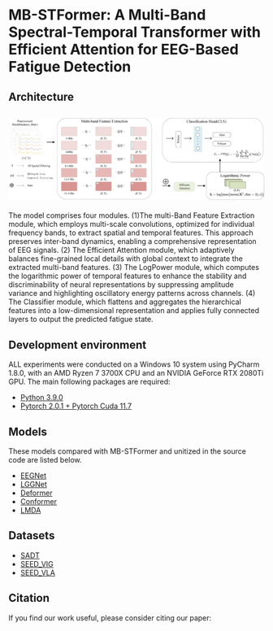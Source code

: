 # MB-STFormer: A Multi-Band Spectral-Temporal Transformer with Efficient Attention for EEG-Based Fatigue Detection

## Architecture

## ![模型结构图](./Figures/MB_STFormer.JPG)

The model comprises four modules. (1)The multi-Band Feature Extraction module, which employs multi-scale convolutions, optimized for individual frequency bands, to extract spatial and temporal features. This approach preserves inter-band dynamics, enabling a comprehensive representation of EEG signals. (2) The Efficient Attention module, which adaptively balances fine-grained local details with global context to integrate the extracted multi-band features. (3) The LogPower module, which computes the logarithmic power of temporal features to enhance the stability and discriminability of neural representations by suppressing amplitude variance and highlighting oscillatory energy patterns across channels. (4) The Classifier module, which flattens and aggregates the hierarchical features into a low-dimensional representation and applies fully connected layers to output the predicted fatigue state.

## Development environment

ALL experiments were conducted on a Windows 10 system using PyCharm 1.8.0, with an AMD Ryzen 7 3700X CPU and an NVIDIA GeForce RTX 2080Ti GPU. The main following packages are required:

- [Python 3.9.0](https://www.python.org/downloads/release/python-390/)
- [Pytorch 2.0.1 + Pytorch Cuda 11.7](https://pytorch.org/get-started/previous-versions/#v201)

## Models

These models compared with MB-STFormer and unitized in the source code are listed below.

- [EEGNet](https://github.com/vlawhern/arl-eegmodels)
- [LGGNet](https://github.com/yi-ding-cs/LGG)
- [Deformer](https://github.com/yi-ding-cs/EEG-Deformer)
- [Conformer](https://github.com/eeyhsong/EEG-Conformer)
- [LMDA](https://github.com/MiaoZhengQing/LMDA-Code)

## Datasets

- [SADT](https://figshare.com/articles/dataset/Multi-channel_EEG_recordings_during_a_sustained-attention_driving_task/6427334)
- [SEED_VIG](https://bcmi.sjtu.edu.cn/~seed/seed-vig.html)
- [SEED_VLA](https://bcmi.sjtu.edu.cn/~seed/seed-VLA.html)

## Citation

If you find our work useful, please consider citing our paper:
